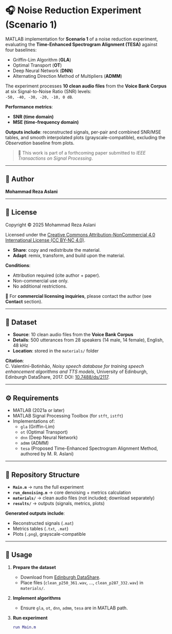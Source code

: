 # 🎧 Noise Reduction Experiment (Scenario 1)

MATLAB implementation for **Scenario 1** of a noise reduction experiment, evaluating the **Time-Enhanced Spectrogram Alignment (TESA)** against four baselines:  
- Griffin-Lim Algorithm (**GLA**)  
- Optimal Transport (**OT**)  
- Deep Neural Network (**DNN**)  
- Alternating Direction Method of Multipliers (**ADMM**)  

The experiment processes **10 clean audio files** from the **Voice Bank Corpus** at six Signal-to-Noise Ratio (SNR) levels:  
`-50, -40, -30, -20, -10, 0 dB`.  

**Performance metrics**:  
- **SNR (time domain)**  
- **MSE (time-frequency domain)**  

**Outputs include**: reconstructed signals, per-pair and combined SNR/MSE tables, and smooth interpolated plots (grayscale-compatible), excluding the *Observation* baseline from plots.

> 📝 This work is part of a forthcoming paper submitted to *IEEE Transactions on Signal Processing*.

---

## 👤 Author
**Mohammad Reza Aslani**

---

## 📜 License
Copyright © 2025 Mohammad Reza Aslani  

Licensed under the [Creative Commons Attribution-NonCommercial 4.0 International License (CC BY-NC 4.0)](https://creativecommons.org/licenses/by-nc/4.0/).

- **Share**: copy and redistribute the material.  
- **Adapt**: remix, transform, and build upon the material.  

**Conditions**:  
- Attribution required (cite author + paper).  
- Non-commercial use only.  
- No additional restrictions.  

💼 For **commercial licensing inquiries**, please contact the author (see **Contact** section).

---

## 📂 Dataset
- **Source**: 10 clean audio files from the **Voice Bank Corpus**  
- **Details**: 500 utterances from 28 speakers (14 male, 14 female), English, 48 kHz  
- **Location**: stored in the `materials/` folder  

**Citation**:  
C. Valentini-Botinhão, *Noisy speech database for training speech enhancement algorithms and TTS models*, University of Edinburgh, Edinburgh DataShare, 2017. DOI: [10.7488/ds/2117](https://doi.org/10.7488/ds/2117).

---

## ⚙️ Requirements
- MATLAB (2021a or later)  
- MATLAB Signal Processing Toolbox (for `stft`, `istft`)  
- Implementations of:
  - `gla` (Griffin-Lim)  
  - `ot` (Optimal Transport)  
  - `dnn` (Deep Neural Network)  
  - `admm` (ADMM)  
  - `tesa` (Proposed Time-Enhanced Spectrogram Alignment Method, authored by M. R. Aslani)  

---

## 📁 Repository Structure
- **`Main.m`** → runs the full experiment  
- **`run_denoising.m`** → core denoising + metrics calculation  
- **`materials/`** → clean audio files (not included; download separately)  
- **`results/`** → outputs (signals, metrics, plots)  

**Generated outputs include**:  
- Reconstructed signals (`.mat`)  
- Metrics tables (`.txt`, `.mat`)  
- Plots (`.png`), grayscale-compatible

---

## 🚀 Usage
1. **Prepare the dataset**  
   - Download from [Edinburgh DataShare](https://doi.org/10.7488/ds/2117).  
   - Place files (`clean_p250_361.wav`, …, `clean_p287_332.wav`) in `materials/`.  

2. **Implement algorithms**  
   - Ensure `gla`, `ot`, `dnn`, `admm`, `tesa` are in MATLAB path.  

3. **Run experiment**  
   ```matlab
   run Main.m
